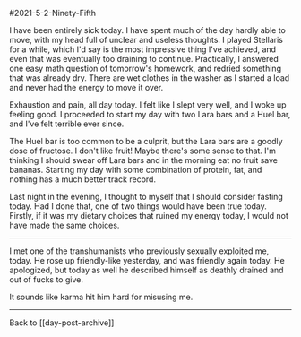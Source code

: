 #2021-5-2-Ninety-Fifth

I have been entirely sick today.  I have spent much of the day hardly able to move, with my head full of unclear and useless thoughts.  I played Stellaris for a while, which I'd say is the most impressive thing I've achieved, and even that was eventually too draining to continue.  Practically, I answered one easy math question of tomorrow's homework, and redried something that was already dry.  There are wet clothes in the washer as I started a load and never had the energy to move it over.

Exhaustion and pain, all day today.  I felt like I slept very well, and I woke up feeling good.  I proceeded to start my day with two Lara bars and a Huel bar, and I've felt terrible ever since.

The Huel bar is too common to be a culprit, but the Lara bars are a goodly dose of fructose.  I don't like fruit!  Maybe there's some sense to that.  I'm thinking I should swear off Lara bars and in the morning eat no fruit save bananas.  Starting my day with some combination of protein, fat, and nothing has a much better track record.

Last night in the evening, I thought to myself that I should consider fasting today.  Had I done that, one of two things would have been true today.  Firstly, if it was my dietary choices that ruined my energy today, I would not have made the same choices.

---
I met one of the transhumanists who previously sexually exploited me, today.  He rose up friendly-like yesterday, and was friendly again today.  He apologized, but today as well he described himself as deathly drained and out of fucks to give.

It sounds like karma hit him hard for misusing me.

---
Back to [[day-post-archive]]